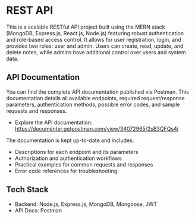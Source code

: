 # REST API

This is a scalable RESTful API project built using the MERN stack (MongoDB, Express.js, React.js, Node.js) featuring robust authentication and role-based access control. It allows for user registration, login, and provides two roles: user and admin. Users can create, read, update, and delete notes, while admins have additional control over users and system data.

## API Documentation
You can find the complete API documentation published via Postman. This documentation details all available endpoints, required request/response parameters, authentication methods, possible error codes, and sample requests and responses.

- Explore the API documentation:
  https://documenter.getpostman.com/view/34072965/2sB3QFQs4i

The documentation is kept up-to-date and includes:
- Descriptions for each endpoint and its parameters
- Authorization and authentication workflows
- Practical examples for common requests and responses
- Error code references for troubleshooting

## Tech Stack
- Backend: Node.js, Express.js, MongoDB, Mongoose, JWT
- API Docs: Postman
